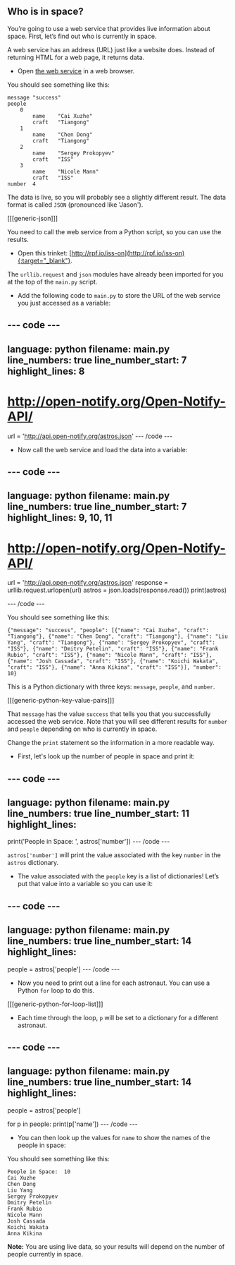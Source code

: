 ## Who is in space?

You’re going to use a web service that provides live information about space. First, let’s find out who is currently in space.

A web service has an address (URL) just like a website does. Instead of returning HTML for a web page, it returns data.

+ Open <a href="http://api.open-notify.org/astros.json" target="_blank">the web service</a> in a web browser.

You should see something like this:

```	
message	"success"
people	
    0	
        name	"Cai Xuzhe"
        craft	"Tiangong"
    1	
        name	"Chen Dong"
        craft	"Tiangong"
    2	
        name	"Sergey Prokopyev"
        craft	"ISS"
    3	
        name	"Nicole Mann"
        craft	"ISS"
number	4
```

The data is live, so you will probably see a slightly different result. The data format is called `JSON` (pronounced like 'Jason').

[[[generic-json]]]

You need to call the web service from a Python script, so you can use the results.

+ Open this trinket: [http://rpf.io/iss-on](http://rpf.io/iss-on){:target="_blank"}.

The `urllib.request` and `json` modules have already been imported for you at the top of the `main.py` script.

+ Add the following code to `main.py` to store the URL of the web service you just accessed as a variable:

--- code ---
---
language: python
filename: main.py
line_numbers: true
line_number_start: 7
highlight_lines: 8
---
# http://open-notify.org/Open-Notify-API/
url = 'http://api.open-notify.org/astros.json'
--- /code ---

+ Now call the web service and load the data into a variable:

--- code ---
---
language: python
filename: main.py
line_numbers: true
line_number_start: 7
highlight_lines: 9, 10, 11
---
# http://open-notify.org/Open-Notify-API/
url = 'http://api.open-notify.org/astros.json'
response = urllib.request.urlopen(url)
astros = json.loads(response.read())
print(astros)

--- /code ---

You should see something like this:

```
{"message": "success", "people": [{"name": "Cai Xuzhe", "craft": "Tiangong"}, {"name": "Chen Dong", "craft": "Tiangong"}, {"name": "Liu Yang", "craft": "Tiangong"}, {"name": "Sergey Prokopyev", "craft": "ISS"}, {"name": "Dmitry Petelin", "craft": "ISS"}, {"name": "Frank Rubio", "craft": "ISS"}, {"name": "Nicole Mann", "craft": "ISS"}, {"name": "Josh Cassada", "craft": "ISS"}, {"name": "Koichi Wakata", "craft": "ISS"}, {"name": "Anna Kikina", "craft": "ISS"}], "number": 10}
```

This is a Python dictionary with three keys: `message`, `people`, and `number`.

[[[generic-python-key-value-pairs]]]

That `message` has the value `success` that tells you that you successfully accessed the web service. Note that you will see different results for `number` and `people` depending on who is currently in space.

Change the `print` statement so the information in a more readable way.

+ First, let's look up the number of people in space and print it:

--- code ---
---
language: python
filename: main.py
line_numbers: true
line_number_start: 11
highlight_lines: 
---
print('People in Space: ', astros['number'])
--- /code ---


`astros['number']` will print the value associated with the key `number` in the `astros` dictionary.

+ The value associated with the `people` key is a list of dictionaries! Let’s put that value into a variable so you can use it:

--- code ---
---
language: python
filename: main.py
line_numbers: true
line_number_start: 14
highlight_lines: 
---
people = astros['people']
--- /code ---

+ Now you need to print out a line for each astronaut. You can use a Python `for` loop to do this.

[[[generic-python-for-loop-list]]]

+ Each time through the loop, `p` will be set to a dictionary for a different astronaut.

--- code ---
---
language: python
filename: main.py
line_numbers: true
line_number_start: 14
highlight_lines: 
---
people = astros['people']

for p in people:
    print(p['name'])
--- /code ---

+ You can then look up the values for `name` to show the names of the people in space:

You should see something like this:

```
People in Space:  10
Cai Xuzhe
Chen Dong
Liu Yang
Sergey Prokopyev
Dmitry Petelin
Frank Rubio
Nicole Mann
Josh Cassada
Koichi Wakata
Anna Kikina
```

__Note:__ You are using live data, so your results will depend on the number of people currently in space.
